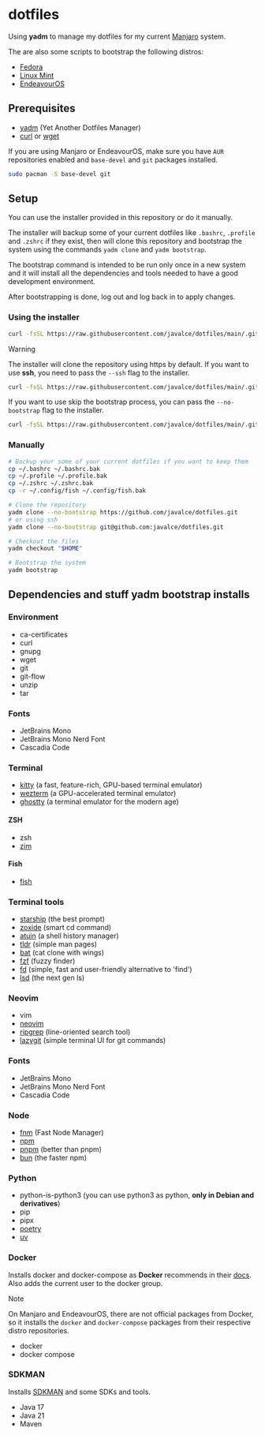 # dotfiles

Using **yadm** to manage my dotfiles for my current [Manjaro](https://manjaro.org) system.

The are also some scripts to bootstrap the following distros:

- [Fedora](https://fedoraproject.org)
- [Linux Mint](https://linuxmint.com)
- [EndeavourOS](https://endeavouros.com)

## Prerequisites

- [yadm](https://yadm.io) (Yet Another Dotfiles Manager)
- [curl](https://curl.se) or [wget](https://www.gnu.org/software/wget/)

If you are using Manjaro or EndeavourOS, make sure you have `AUR` repositories enabled and `base-devel` and `git` packages installed.

```bash
sudo pacman -S base-devel git
```

## Setup

You can use the installer provided in this repository or do it manually.

The installer will backup some of your current dotfiles like `.bashrc`, `.profile` and `.zshrc` if they exist, then will clone this repository and bootstrap the system using the commands `yadm clone` and `yadm bootstrap`.

The bootstrap command is intended to be run only once in a new system and it will install all the dependencies and tools needed to have a good development environment.

After bootstrapping is done, log out and log back in to apply changes.

### Using the installer

```bash
curl -fsSL https://raw.githubusercontent.com/javalce/dotfiles/main/.github/setup | bash
```

> [!WARNING]
> The installer will clone the repository using https by default. If you want to use **ssh**, you need to pass the `--ssh` flag to the installer.

```bash
curl -fsSL https://raw.githubusercontent.com/javalce/dotfiles/main/.github/setup | bash -s -- --ssh
```

If you want to use skip the bootstrap process, you can pass the `--no-bootstrap` flag to the installer.

```bash
curl -fsSL https://raw.githubusercontent.com/javalce/dotfiles/main/.github/setup | bash -s -- --no-bootstrap
```

### Manually

```bash
# Backup your some of your current dotfiles if you want to keep them
cp ~/.bashrc ~/.bashrc.bak
cp ~/.profile ~/.profile.bak
cp ~/.zshrc ~/.zshrc.bak
cp -r ~/.config/fish ~/.config/fish.bak

# Clone the repository
yadm clone --no-bootstrap https://github.com/javalce/dotfiles.git
# or using ssh
yadm clone --no-bootstrap git@github.com:javalce/dotfiles.git

# Checkout the files
yadm checkout "$HOME"

# Bootstrap the system
yadm bootstrap
```

## Dependencies and stuff yadm bootstrap installs

### Environment

- ca-certificates
- curl
- gnupg
- wget
- git
- git-flow
- unzip
- tar

### Fonts

- JetBrains Mono
- JetBrains Mono Nerd Font
- Cascadia Code

### Terminal

- [kitty](https://sw.kovidgoyal.net/kitty/) (a fast, feature-rich, GPU-based terminal emulator)
- [wezterm](https://wezfurlong.org/wezterm/) (a GPU-accelerated terminal emulator)
- [ghostty](https://github.com/ghostty/ghostty) (a terminal emulator for the modern age)

#### ZSH

- zsh
- [zim](https://zimfw.sh)

#### Fish

- [fish](https://fishshell.com)

### Terminal tools

- [starship](https://starship.rs/) (the best prompt)
- [zoxide](https://github.com/ajeetdsouza/zoxide) (smart cd command)
- [atuin](https://atuin.sh) (a shell history manager)
- [tldr](https://tldr.sh) (simple man pages)
- [bat](https://github.com/sharkdp/bat) (cat clone with wings)
- [fzf](https://github.com/junegunn/fzf) (fuzzy finder)
- [fd](https://github.com/sharkdp/fd) (simple, fast and user-friendly alternative to 'find')
- [lsd](https://github.com/lsd-rs/lsd) (the next gen ls)

### Neovim

- vim
- [neovim](https://neovim.io)
- [ripgrep](https://github.com/BurntSushi/ripgrep) (line-oriented search tool)
- [lazygit](https://github.com/jesseduffield/lazygit) (simple terminal UI for git commands)

### Fonts

- JetBrains Mono
- JetBrains Mono Nerd Font
- Cascadia Code

### Node

- [fnm](https://github.com/Schniz/fnm) (Fast Node Manager)
- [npm](https://www.npmjs.com)
- [pnpm](https://pnpm.io) (better than pnpm)
- [bun](https://bun.sh) (the faster npm)

### Python

- python-is-python3 (you can use python3 as python, **only in Debian and derivatives**)
- pip
- pipx
- [poetry](https://python-poetry.org)
- [uv](https://docs.astral.sh/uv)

### Docker

Installs docker and docker-compose as **Docker** recommends in their [docs](https://docs.docker.com/engine/install). Also adds the current user to the docker group.

> [!NOTE]
> On Manjaro and EndeavourOS, there are not official packages from Docker, so it installs the `docker` and `docker-compose` packages from their respective distro repositories.

- docker
- docker compose

### SDKMAN

Installs [SDKMAN](https://sdkman.io) and some SDKs and tools.

- Java 17
- Java 21
- Maven
